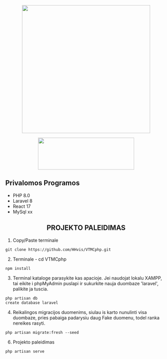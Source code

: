 <p align="center"><a href="https://laravel.com" target="_blank"><img src="https://raw.githubusercontent.com/laravel/art/master/logo-lockup/5%20SVG/2%20CMYK/1%20Full%20Color/laravel-logolockup-cmyk-red.svg" width="400"></a></p>
<p align="center"><a href="https://laravel.com" target="_blank"><img src="https://logos-download.com/wp-content/uploads/2016/09/React_logo_wordmark.png" width="300" height="100"></a></p>

<h2>Privalomos Programos</h2>

<ul>
  <li>PHP 8.0</li>
  <li>Laravel 8</li>
  <li>React 17</li>
  <li>MySql xx</li>
</ul> 

<h2 align="center">PROJEKTO PALEIDIMAS</h2>

1. Copy/Paste terminale
```
git clone https://github.com/HHvis/VTMCphp.git
```
2. Terminale - cd VTMCphp
```
npm install
```
3. Terminal kataloge parasykite kas apacioje. Jei naudojat lokalu XAMPP, tai eikite i phpMyAdmin puslapi ir sukurkite nauja duombaze 'laravel', palikite ja tuscia.
```
php artisan db
create database laravel
```
4. Reikalingos migracijos duomenims, siulau is karto nunulinti visa duombaze, pries pabaiga padarysiu daug Fake duomenu, todel ranka nereikes rasyti.
```
php artisan migrate:fresh --seed
```
6. Projekto paleidimas
```
php artisan serve
```
